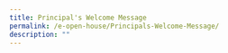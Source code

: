 ```yaml
---
title: Principal's Welcome Message
permalink: /e-open-house/Principals-Welcome-Message/
description: ""
---
```

